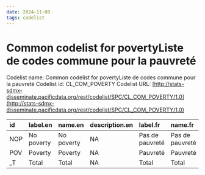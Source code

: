 ```yaml
---
date: 2024-11-08
tags: codelist
---
```


# Common codelist for povertyListe de codes commune pour la pauvreté

Codelist name: Common codelist for povertyListe de codes commune pour la pauvreté
Codelist id: CL_COM_POVERTY
Codelist URL: [http://stats-sdmx-disseminate.pacificdata.org/rest/codelist/SPC/CL_COM_POVERTY/1.0](http://stats-sdmx-disseminate.pacificdata.org/rest/codelist/SPC/CL_COM_POVERTY/1.0)

|id  |label.en   |name.en    |description.en |label.fr        |name.fr         |description.fr |
|:---|:----------|:----------|:--------------|:---------------|:---------------|:--------------|
|NOP |No poverty |No poverty |NA             |Pas de pauvreté |Pas de pauvreté |NA             |
|POV |Poverty    |Poverty    |NA             |Pauvreté        |Pauvreté        |NA             |
|_T  |Total      |Total      |NA             |Total           |Total           |NA             |

